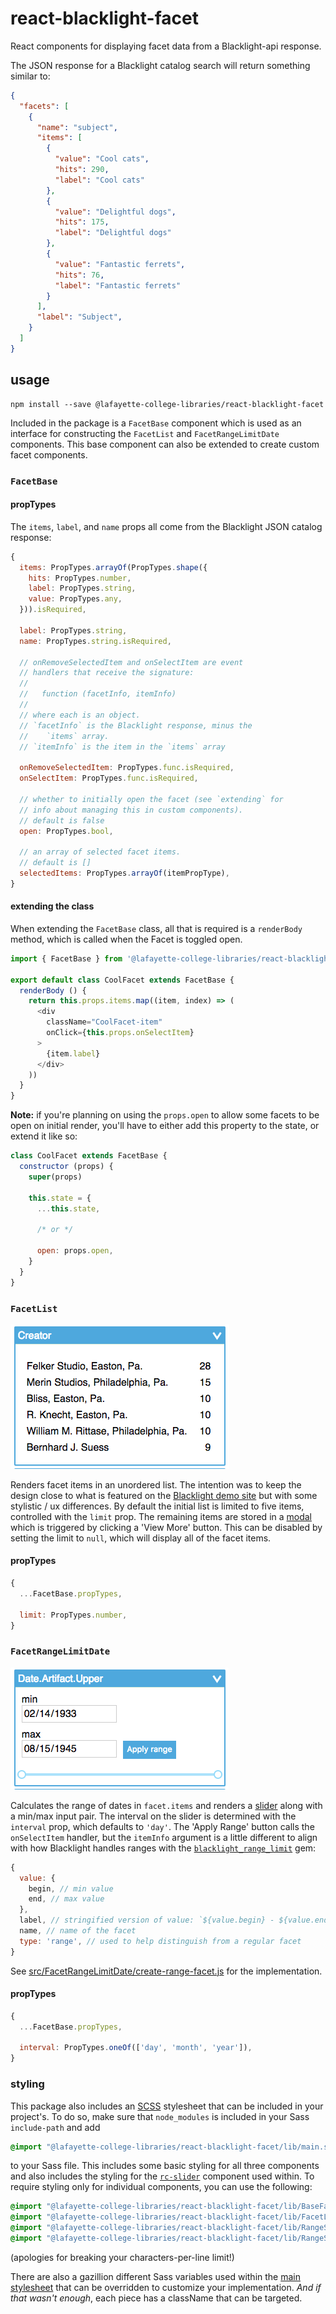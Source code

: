 react-blacklight-facet
======================

React components for displaying facet data from a Blacklight-api response.

The JSON response for a Blacklight catalog search will return something
similar to:

```json
{
  "facets": [
    {
      "name": "subject",
      "items": [
        {
          "value": "Cool cats",
          "hits": 290,
          "label": "Cool cats"
        },
        {
          "value": "Delightful dogs",
          "hits": 175,
          "label": "Delightful dogs"
        },
        {
          "value": "Fantastic ferrets",
          "hits": 76,
          "label": "Fantastic ferrets"
        }
      ],
      "label": "Subject",
    }
  ]
}
```

usage
-----

```
npm install --save @lafayette-college-libraries/react-blacklight-facet
```

Included in the package is a `FacetBase` component which is used as an
interface for constructing the `FacetList` and `FacetRangeLimitDate`
components. This base component can also be extended to create custom
facet components.

### `FacetBase`

#### propTypes

The `items`, `label`, and `name` props all come from the Blacklight
JSON catalog response:

```javascript
{
  items: PropTypes.arrayOf(PropTypes.shape({
    hits: PropTypes.number,
    label: PropTypes.string,
    value: PropTypes.any,
  })).isRequired,

  label: PropTypes.string,
  name: PropTypes.string.isRequired,

  // onRemoveSelectedItem and onSelectItem are event
  // handlers that receive the signature:
  //
  //   function (facetInfo, itemInfo)
  //
  // where each is an object.
  // `facetInfo` is the Blacklight response, minus the
  //    `items` array.
  // `itemInfo` is the item in the `items` array

  onRemoveSelectedItem: PropTypes.func.isRequired,
  onSelectItem: PropTypes.func.isRequired,

  // whether to initially open the facet (see `extending` for
  // info about managing this in custom components).
  // default is false
  open: PropTypes.bool,

  // an array of selected facet items.
  // default is []
  selectedItems: PropTypes.arrayOf(itemPropType),
}
```

#### extending the class

When extending the `FacetBase` class, all that is required is a
`renderBody` method, which is called when the Facet is toggled open.

```javascript
import { FacetBase } from '@lafayette-college-libraries/react-blacklight-facet'

export default class CoolFacet extends FacetBase {
  renderBody () {
    return this.props.items.map((item, index) => (
      <div
        className="CoolFacet-item"
        onClick={this.props.onSelectItem}
      >
        {item.label}
      </div>
    ))
  }
}

```

**Note:** if you're planning on using the `props.open` to allow some
facets to be open on initial render, you'll have to either add this
property to the state, or extend it like so:

```javascript
class CoolFacet extends FacetBase {
  constructor (props) {
    super(props)

    this.state = {
      ...this.state,

      /* or */

      open: props.open,
    }
  }
}
```

### `FacetList`

![FacetList with no limit](media/screenshot-facet-list.png)

Renders facet items in an unordered list. The intention was to keep the design
close to what is featured on the [Blacklight demo site][blacklight-demo] but
with some stylistic / ux differences. By default the initial list is limited
to five items, controlled with the `limit` prop. The remaining items are stored
in a [modal][react-modal] which is triggered by clicking a 'View More' button. This can be
disabled by setting the limit to `null`, which will display all of the facet items.

#### propTypes

```javascript
{
  ...FacetBase.propTypes,

  limit: PropTypes.number,
}
```

### `FacetRangeLimitDate`

![FacetRangeLimitDate](media/screenshot-facet-range-date.png)

Calculates the range of dates in `facet.items` and renders a [slider][rc-slider]
along with a min/max input pair. The interval on the slider is determined
with the `interval` prop, which defaults to `'day'`. The 'Apply Range' button
calls the `onSelectItem` handler, but the `itemInfo` argument is a little different
to align with how Blacklight handles ranges with the
[`blacklight_range_limit`][blacklight-range-limit] gem:

```javascript
{
  value: {
    begin, // min value
    end, // max value
  },
  label, // stringified version of value: `${value.begin} - ${value.end}`
  name, // name of the facet
  type: 'range', // used to help distinguish from a regular facet
}
```

See [src/FacetRangeLimitDate/create-range-facet.js](src/FacetRangeLimitDate/create-range-facet.js)
for the implementation.

#### propTypes

```javascript
{
  ...FacetBase.propTypes,

  interval: PropTypes.oneOf(['day', 'month', 'year']),
}
```

### styling

This package also includes an [SCSS][sass] stylesheet that can
be included in your project's. To do so, make sure that
`node_modules` is included in your Sass `include-path` and add

```scss
@import "@lafayette-college-libraries/react-blacklight-facet/lib/main.scss";
```

to your Sass file. This includes some basic styling for all three components
and also includes the styling for the [`rc-slider`][rc-slider] component used
within. To require styling only for individual components, you can
use the following:

```scss
@import "@lafayette-college-libraries/react-blacklight-facet/lib/BaseFacet/style";
@import "@lafayette-college-libraries/react-blacklight-facet/lib/FacetList/style";
@import "@lafayette-college-libraries/react-blacklight-facet/lib/RangeSliderDate/rc-slider";
@import "@lafayette-college-libraries/react-blacklight-facet/lib/RangeSliderDate/style";
```

(apologies for breaking your characters-per-line limit!)

There are also a gazillion different Sass variables used within the
[main stylesheet][main.scss] that can be overridden to customize your
implementation. _And if that wasn't enough_, each piece has a className
that can be targeted.

[blacklight-demo]: https://demo.projectblacklight.org
[blacklight-range-limit]: https://github.com/projectblacklight/blacklight_range_limit
[main.scss]: src/main.scss
[rc-slider]: https://github.com/react-component/slider
[react-modal]: https://github.com/reactjs/react-modal
[sass]: http://sass-lang.com
